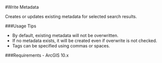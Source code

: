 #Write Metadata

Creates or updates existing metadata for selected search results.

###Usage Tips
  - By default, existing metadata will not be overwritten.
  - If no metadata exists, it will be created even if overwrite is not checked.
  - Tags can be specified using commas or spaces.

###Requirements
    - ArcGIS 10.x
